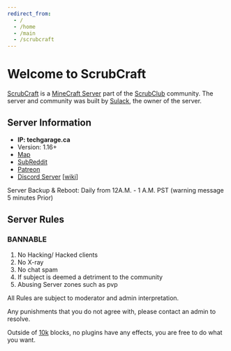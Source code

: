 ```yaml
---
redirect_from:
  - /
  - /home
  - /main
  - /scrubcraft
---
```


# Welcome to ScrubCraft

[ScrubCraft](scrubcraft) is a [MineCraft Server](https://minecraft.gamepedia.com/Server) part of the [ScrubClub](scrubclub) community. The server and community was built by [Sulack](sulack), the owner of the server.

## Server Information

- **IP: techgarage.ca**
- Version: 1.16+
- [Map](http://mcmap.techgarage.ca/)
- [SubReddit](https://www.reddit.com/r/ScrubCraft/)
- [Patreon](https://www.patreon.com/scrubclub)
- [Discord Server](https://discord.gg/KhSpu8H8y8) [[wiki](discord)]

Server Backup & Reboot: Daily from 12A.M. - 1 A.M. PST (warning message 5 minutes Prior)

## Server Rules

### BANNABLE

1. No Hacking/ Hacked clients
2. No X-ray
3. No chat spam
4. If subject is deemed a detriment to the community
5. Abusing Server zones such as pvp

All Rules are subject to moderator and admin interpretation.

Any punishments that you do not agree with, please contact an admin to resolve.

Outside of [10k](10k) blocks, no plugins have any effects, you are free to do what you want.
